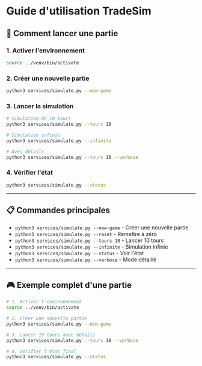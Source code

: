 # Guide d'utilisation TradeSim

## 🚀 **Comment lancer une partie**

### **1. Activer l'environnement**
```bash
source ../venv/bin/activate
```

### **2. Créer une nouvelle partie**
```bash
python3 services/simulate.py --new-game
```

### **3. Lancer la simulation**
```bash
# Simulation de 10 tours
python3 services/simulate.py --tours 10

# Simulation infinie
python3 services/simulate.py --infinite

# Avec détails
python3 services/simulate.py --tours 10 --verbose
```

### **4. Vérifier l'état**
```bash
python3 services/simulate.py --status
```

---

## 📋 **Commandes principales**

- `python3 services/simulate.py --new-game` - Créer une nouvelle partie
- `python3 services/simulate.py --reset` - Remettre à zéro
- `python3 services/simulate.py --tours 10` - Lancer 10 tours
- `python3 services/simulate.py --infinite` - Simulation infinie
- `python3 services/simulate.py --status` - Voir l'état
- `python3 services/simulate.py --verbose` - Mode détaillé

---

## 🎮 **Exemple complet d'une partie**

```bash
# 1. Activer l'environnement
source ../venv/bin/activate

# 2. Créer une nouvelle partie
python3 services/simulate.py --new-game

# 3. Lancer 10 tours avec détails
python3 services/simulate.py --tours 10 --verbose

# 4. Vérifier l'état final
python3 services/simulate.py --status
``` 